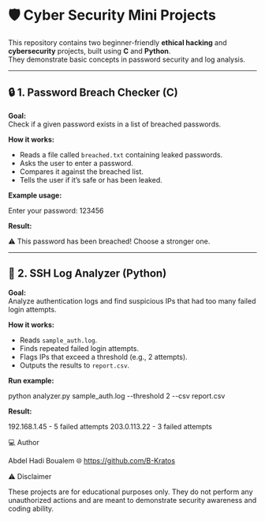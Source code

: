 # 🛡️ Cyber Security Mini Projects

This repository contains two beginner-friendly **ethical hacking** and **cybersecurity** projects, built using **C** and **Python**.  
They demonstrate basic concepts in password security and log analysis.

---

## 🔒 1. Password Breach Checker (C)

**Goal:**  
Check if a given password exists in a list of breached passwords.

**How it works:**
- Reads a file called `breached.txt` containing leaked passwords.
- Asks the user to enter a password.
- Compares it against the breached list.
- Tells the user if it’s safe or has been leaked.

**Example usage:**

Enter your password: 123456

**Result:**

⚠️ This password has been breached! Choose a stronger one.


---

## 🧠 2. SSH Log Analyzer (Python)

**Goal:**  
Analyze authentication logs and find suspicious IPs that had too many failed login attempts.

**How it works:**
- Reads `sample_auth.log`.
- Finds repeated failed login attempts.
- Flags IPs that exceed a threshold (e.g., 2 attempts).
- Outputs the results to `report.csv`.

**Run example:**

python analyzer.py sample_auth.log --threshold 2 --csv report.csv

**Result:**

192.168.1.45 - 5 failed attempts
203.0.113.22 - 3 failed attempts

‍💻 Author

Abdel Hadi Boualem
🌐 https://github.com/B-Kratos

⚠️ Disclaimer

These projects are for educational purposes only.
They do not perform any unauthorized actions and are meant to demonstrate security awareness and coding ability.
